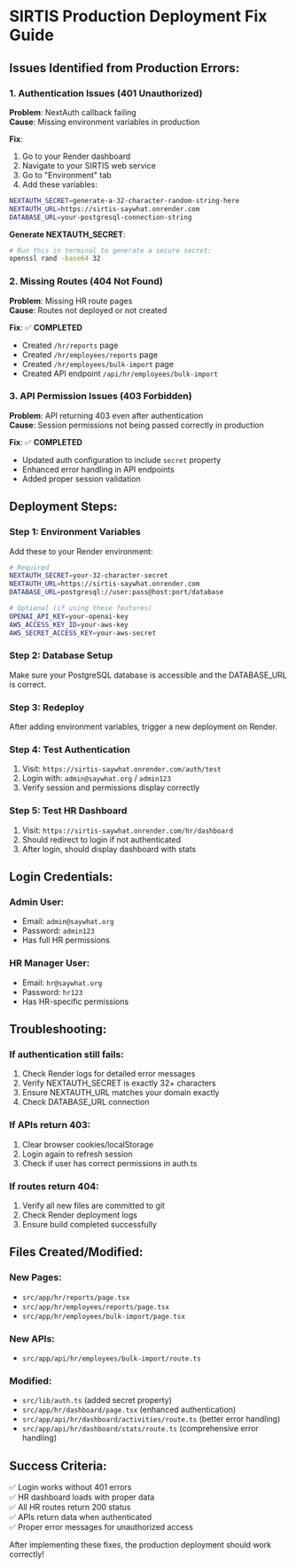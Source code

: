 # SIRTIS Production Deployment Fix Guide

## Issues Identified from Production Errors:

### 1. Authentication Issues (401 Unauthorized)
**Problem**: NextAuth callback failing  
**Cause**: Missing environment variables in production

**Fix**:
1. Go to your Render dashboard
2. Navigate to your SIRTIS web service
3. Go to "Environment" tab
4. Add these variables:

```bash
NEXTAUTH_SECRET=generate-a-32-character-random-string-here
NEXTAUTH_URL=https://sirtis-saywhat.onrender.com
DATABASE_URL=your-postgresql-connection-string
```

**Generate NEXTAUTH_SECRET**:
```bash
# Run this in terminal to generate a secure secret:
openssl rand -base64 32
```

### 2. Missing Routes (404 Not Found)
**Problem**: Missing HR route pages  
**Cause**: Routes not deployed or not created

**Fix**: ✅ **COMPLETED**
- Created `/hr/reports` page
- Created `/hr/employees/reports` page  
- Created `/hr/employees/bulk-import` page
- Created API endpoint `/api/hr/employees/bulk-import`

### 3. API Permission Issues (403 Forbidden)
**Problem**: API returning 403 even after authentication  
**Cause**: Session permissions not being passed correctly in production

**Fix**: ✅ **COMPLETED**
- Updated auth configuration to include `secret` property
- Enhanced error handling in API endpoints
- Added proper session validation

## Deployment Steps:

### Step 1: Environment Variables
Add these to your Render environment:

```bash
# Required
NEXTAUTH_SECRET=your-32-character-secret
NEXTAUTH_URL=https://sirtis-saywhat.onrender.com
DATABASE_URL=postgresql://user:pass@host:port/database

# Optional (if using these features)
OPENAI_API_KEY=your-openai-key
AWS_ACCESS_KEY_ID=your-aws-key
AWS_SECRET_ACCESS_KEY=your-aws-secret
```

### Step 2: Database Setup
Make sure your PostgreSQL database is accessible and the DATABASE_URL is correct.

### Step 3: Redeploy
After adding environment variables, trigger a new deployment on Render.

### Step 4: Test Authentication
1. Visit: `https://sirtis-saywhat.onrender.com/auth/test`
2. Login with: `admin@saywhat.org` / `admin123`
3. Verify session and permissions display correctly

### Step 5: Test HR Dashboard
1. Visit: `https://sirtis-saywhat.onrender.com/hr/dashboard`
2. Should redirect to login if not authenticated
3. After login, should display dashboard with stats

## Login Credentials:

### Admin User:
- Email: `admin@saywhat.org`
- Password: `admin123`
- Has full HR permissions

### HR Manager User:
- Email: `hr@saywhat.org`
- Password: `hr123`
- Has HR-specific permissions

## Troubleshooting:

### If authentication still fails:
1. Check Render logs for detailed error messages
2. Verify NEXTAUTH_SECRET is exactly 32+ characters
3. Ensure NEXTAUTH_URL matches your domain exactly
4. Check DATABASE_URL connection

### If APIs return 403:
1. Clear browser cookies/localStorage
2. Login again to refresh session
3. Check if user has correct permissions in auth.ts

### If routes return 404:
1. Verify all new files are committed to git
2. Check Render deployment logs
3. Ensure build completed successfully

## Files Created/Modified:

### New Pages:
- `src/app/hr/reports/page.tsx`
- `src/app/hr/employees/reports/page.tsx`
- `src/app/hr/employees/bulk-import/page.tsx`

### New APIs:
- `src/app/api/hr/employees/bulk-import/route.ts`

### Modified:
- `src/lib/auth.ts` (added secret property)
- `src/app/hr/dashboard/page.tsx` (enhanced authentication)
- `src/app/api/hr/dashboard/activities/route.ts` (better error handling)
- `src/app/api/hr/dashboard/stats/route.ts` (comprehensive error handling)

## Success Criteria:
✅ Login works without 401 errors  
✅ HR dashboard loads with proper data  
✅ All HR routes return 200 status  
✅ APIs return data when authenticated  
✅ Proper error messages for unauthorized access  

After implementing these fixes, the production deployment should work correctly!
